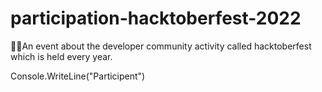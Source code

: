 # participation-hacktoberfest-2022
🧙‍♂️An event about the developer community activity called hacktoberfest which is held every year. 

Console.WriteLine("Participent")
